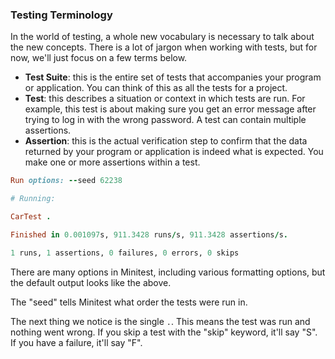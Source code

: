 ### Testing Terminology

In the world of testing, a whole new vocabulary is necessary to talk about the new concepts. There is a lot of jargon when working with tests, but for now, we'll just focus on a few terms below.

- **Test Suite**: this is the entire set of tests that accompanies your program or application. You can think of this as all the tests for a project.
- **Test**: this describes a situation or context in which tests are run. For example, this test is about making sure you get an error message after trying to log in with the wrong password. A test can contain multiple assertions.
- **Assertion**: this is the actual verification step to confirm that the data returned by your program or application is indeed what is expected. You make one or more assertions within a test.

```ruby
Run options: --seed 62238

# Running:

CarTest .

Finished in 0.001097s, 911.3428 runs/s, 911.3428 assertions/s.

1 runs, 1 assertions, 0 failures, 0 errors, 0 skips
```



There are many options in Minitest, including various formatting options, but the default output looks like the above.

The "seed" tells Minitest what order the tests were run in.

The next thing we notice is the single `.`. This means the test was run and nothing went wrong. If you skip a test with the "skip" keyword, it'll say "S". If you have a failure, it'll say "F".
